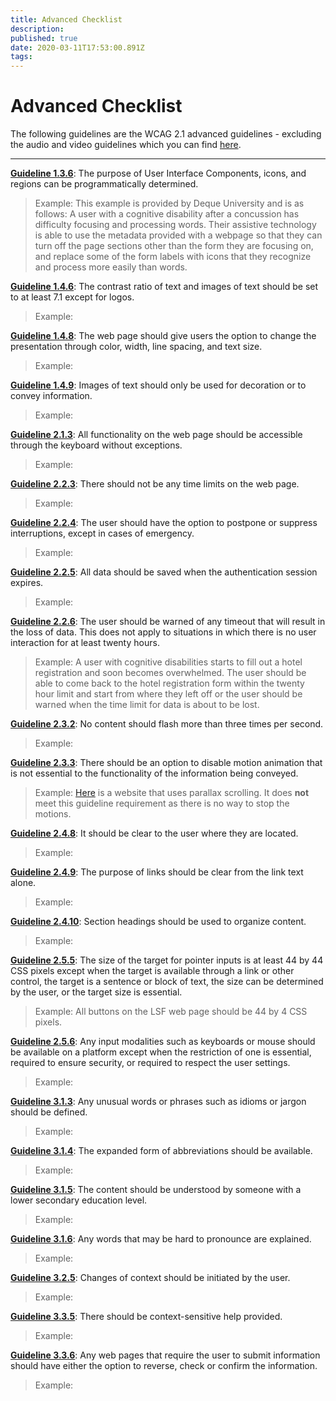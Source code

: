 ```yaml
---
title: Advanced Checklist
description: 
published: true
date: 2020-03-11T17:53:00.891Z
tags: 
---
```


# Advanced Checklist
The following guidelines are the WCAG 2.1 advanced guidelines - excluding the audio and video guidelines which you can find [here](http://172.31.2.178/en/accessibility/Audio&Video).


---

**[Guideline 1.3.6](https://www.w3.org/WAI/WCAG21/quickref/?currentsidebar=%23col_overview&showtechniques=222#identify-purpose)**: The purpose of User Interface Components, icons, and regions can be programmatically determined.
> Example: This example is provided by Deque University and is as follows: A user with a cognitive disability after a concussion has difficulty focusing and processing words. Their assistive technology is able to use the metadata provided with a webpage so that they can turn off the page sections other than the form they are focusing on, and replace some of the form labels with icons that they recognize and process more easily than words.

**[Guideline 1.4.6](https://www.w3.org/WAI/WCAG21/quickref/?currentsidebar=%23col_overview&showtechniques=222#contrast-enhanced)**: The contrast ratio of text and images of text should be set to at least 7.1 except for logos.
> Example:

**[Guideline 1.4.8](https://www.w3.org/WAI/WCAG21/quickref/?currentsidebar=%23col_overview&showtechniques=222#visual-presentation)**: The web page should give users the option to change the presentation through color, width, line spacing, and text size.
> Example:

**[Guideline 1.4.9](https://www.w3.org/WAI/WCAG21/quickref/?currentsidebar=%23col_overview&showtechniques=222#images-of-text-no-exception)**: Images of text should only be used for decoration or to convey information.
> Example:

**[Guideline 2.1.3](https://www.w3.org/WAI/WCAG21/quickref/?currentsidebar=%23col_overview&showtechniques=222#keyboard-no-exception)**: All functionality on the web page should be accessible through the keyboard without exceptions.
> Example:

**[Guideline 2.2.3](https://www.w3.org/WAI/WCAG21/quickref/?currentsidebar=%23col_overview&showtechniques=222#no-timing)**: There should not be any time limits on the web page.
> Example:

**[Guideline 2.2.4](https://www.w3.org/WAI/WCAG21/quickref/?currentsidebar=%23col_overview&showtechniques=222#interruptions)**: The user should have the option to postpone or suppress interruptions, except in cases of emergency.
> Example:

**[Guideline 2.2.5](https://www.w3.org/WAI/WCAG21/quickref/?currentsidebar=%23col_overview&showtechniques=222#re-authenticating)**: All data should be saved when the authentication session expires. 
> Example:

**[Guideline 2.2.6](https://www.w3.org/WAI/WCAG21/quickref/?currentsidebar=%23col_overview&showtechniques=222#timeouts)**: The user should be warned of any timeout that will result in the loss of data. This does not apply to situations in which there is no user interaction for at least twenty hours.
> Example: A user with cognitive disabilities starts to fill out a hotel registration and soon becomes overwhelmed. The user should be able to come back to the hotel registration form within the twenty hour limit and start from where they left off or the user should be warned when the time limit for data is about to be lost.

**[Guideline 2.3.2](https://www.w3.org/WAI/WCAG21/quickref/?currentsidebar=%23col_overview&showtechniques=222#three-flashes)**: No content should flash more than three times per second.
> Example:

**[Guideline 2.3.3](https://www.w3.org/WAI/WCAG21/quickref/?currentsidebar=%23col_overview&showtechniques=222#animation-from-interactions)**: There should be an option to disable motion animation that is not essential to the functionality of the information being conveyed.
> Example: [Here](https://davideperozzi.com/) is a website that uses parallax scrolling. It does **not** meet this guideline requirement as there is no way to stop the motions.

**[Guideline 2.4.8](https://www.w3.org/WAI/WCAG21/quickref/?currentsidebar=%23col_overview&showtechniques=222#location)**: It should be clear to the user where they are located.
> Example:

**[Guideline 2.4.9](https://www.w3.org/WAI/WCAG21/quickref/?currentsidebar=%23col_overview&showtechniques=222#link-purpose-link-only)**: The purpose of links should be clear from the link text alone.
> Example:

**[Guideline 2.4.10](https://www.w3.org/WAI/WCAG21/quickref/?currentsidebar=%23col_overview&showtechniques=222#section-headings)**: Section headings should be used to organize content.
> Example:

**[Guideline 2.5.5](https://www.w3.org/WAI/WCAG21/quickref/?currentsidebar=%23col_overview&showtechniques=222#target-size)**: The size of the target for pointer inputs is at least 44 by 44 CSS pixels except when the target is available through a link or other control, the target is a sentence or block of text, the size can be determined by the user, or the target size is essential. 
> Example: All buttons on the LSF web page should be 44 by 4 CSS pixels.

**[Guideline 2.5.6](https://www.w3.org/WAI/WCAG21/quickref/?currentsidebar=%23col_overview&showtechniques=222#concurrent-input-mechanisms)**: Any input modalities such as keyboards or mouse should be available on a platform except when the restriction of one is essential, required to ensure security, or required to respect the user settings.
> Example:

**[Guideline 3.1.3](https://www.w3.org/WAI/WCAG21/quickref/?currentsidebar=%23col_overview&showtechniques=222#unusual-words)**: Any unusual words or phrases such as idioms or jargon should be defined.
> Example:

**[Guideline 3.1.4](https://www.w3.org/WAI/WCAG21/quickref/?currentsidebar=%23col_overview&showtechniques=222#abbreviations)**: The expanded form of abbreviations should be available.
> Example:

**[Guideline 3.1.5](https://www.w3.org/WAI/WCAG21/quickref/?currentsidebar=%23col_overview&showtechniques=222#reading-level)**: The content should be understood by someone with a lower secondary education level.
> Example:

**[Guideline 3.1.6](https://www.w3.org/WAI/WCAG21/quickref/?currentsidebar=%23col_overview&showtechniques=222#pronunciation)**: Any words that may be hard to pronounce are explained.
> Example:

**[Guideline 3.2.5](https://www.w3.org/WAI/WCAG21/quickref/?currentsidebar=%23col_overview&showtechniques=222#change-on-request)**: Changes of context should be initiated by the user.
> Example:

**[Guideline 3.3.5](https://www.w3.org/WAI/WCAG21/quickref/?currentsidebar=%23col_overview&showtechniques=222#help)**: There should be context-sensitive help provided.
> Example:

**[Guideline 3.3.6](https://www.w3.org/WAI/WCAG21/quickref/?currentsidebar=%23col_overview&showtechniques=222#error-prevention-all)**: Any web pages that require the user to submit information should have either the option to reverse, check or confirm the information.
> Example: